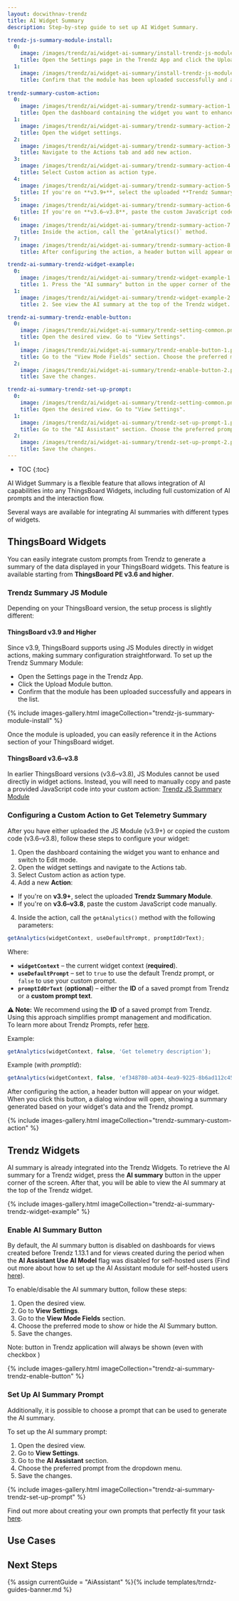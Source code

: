 ```yaml
---
layout: docwithnav-trendz
title: AI Widget Summary
description: Step-by-step guide to set up AI Widget Summary.

trendz-js-summary-module-install:
  0:
    image: /images/trendz/ai/widget-ai-summary/install-trendz-js-module-1.png
    title: Open the Settings page in the Trendz App and click the Upload Module button.
  1:
    image: /images/trendz/ai/widget-ai-summary/install-trendz-js-module-2.png
    title: Confirm that the module has been uploaded successfully and appears in the list.
    
trendz-summary-custom-action:
  0:
    image: /images/trendz/ai/widget-ai-summary/trendz-summary-action-1.png
    title: Open the dashboard containing the widget you want to enhance and switch to Edit mode.
  1:
    image: /images/trendz/ai/widget-ai-summary/trendz-summary-action-2.png
    title: Open the widget settings.
  2:
    image: /images/trendz/ai/widget-ai-summary/trendz-summary-action-3.png
    title: Navigate to the Actions tab and add new action.
  3:
    image: /images/trendz/ai/widget-ai-summary/trendz-summary-action-4.png
    title: Select Custom action as action type.
  4:
    image: /images/trendz/ai/widget-ai-summary/trendz-summary-action-5.png
    title: If you're on **v3.9+**, select the uploaded **Trendz Summary Module**..
  5:
    image: /images/trendz/ai/widget-ai-summary/trendz-summary-action-6.png
    title: If you're on **v3.6–v3.8**, paste the custom JavaScript code manually.
  6:
    image: /images/trendz/ai/widget-ai-summary/trendz-summary-action-7.png
    title: Inside the action, call the `getAnalytics()` method.
  7:
    image: /images/trendz/ai/widget-ai-summary/trendz-summary-action-8.png
    title: After configuring the action, a header button will appear on your widget. When you click this button, a dialog window will open, showing a summary generated based on your widget's data and the Trendz prompt.    

trendz-ai-summary-trendz-widget-example:
  0:
    image: /images/trendz/ai/widget-ai-summary/trendz-widget-example-1.png
    title: 1. Press the "AI summary" button in the upper corner of the widget.
  1:
    image: /images/trendz/ai/widget-ai-summary/trendz-widget-example-2.png
    title: 2. See view the AI summary at the top of the Trendz widget.

trendz-ai-summary-trendz-enable-button:
  0:
    image: /images/trendz/ai/widget-ai-summary/trendz-setting-common.png
    title: Open the desired view. Go to "View Settings".
  1:
    image: /images/trendz/ai/widget-ai-summary/trendz-enable-button-1.png
    title: Go to the "View Mode Fields" section. Choose the preferred mode to show or hide the AI Summary button.
  2:
    image: /images/trendz/ai/widget-ai-summary/trendz-enable-button-2.png
    title: Save the changes.

trendz-ai-summary-trendz-set-up-prompt:
  0:
    image: /images/trendz/ai/widget-ai-summary/trendz-setting-common.png
    title: Open the desired view. Go to "View Settings".
  1:
    image: /images/trendz/ai/widget-ai-summary/trendz-set-up-prompt-1.png
    title: Go to the "AI Assistant" section. Choose the preferred prompt from the dropdown menu. 
  2:
    image: /images/trendz/ai/widget-ai-summary/trendz-set-up-prompt-2.png
    title: Save the changes.
---
```


* TOC 
{:toc}

AI Widget Summary is a flexible feature that allows integration of AI capabilities into any ThingsBoard Widgets,
including full customization of AI prompts and the interaction flow.

Several ways are available for integrating AI summaries with different types of widgets.

## ThingsBoard Widgets
You can easily integrate custom prompts from Trendz to generate a summary of the data displayed in your ThingsBoard widgets.
This feature is available starting from **ThingsBoard PE v3.6 and higher**.
### Trendz Summary JS Module
Depending on your ThingsBoard version, the setup process is slightly different:

#### ThingsBoard v3.9 and Higher
Since v3.9, ThingsBoard supports using JS Modules directly in widget actions, making summary configuration straightforward.
To set up the Trendz Summary Module:
* Open the Settings page in the Trendz App.
* Click the Upload Module button.
* Confirm that the module has been uploaded successfully and appears in the list.

{% include images-gallery.html imageCollection="trendz-js-summary-module-install" %}

Once the module is uploaded, you can easily reference it in the Actions section of your ThingsBoard widget.

#### ThingsBoard v3.6–v3.8
In earlier ThingsBoard versions (v3.6–v3.8), JS Modules cannot be used directly in widget actions. Instead, you will need to manually copy and paste a provided JavaScript code into your custom action: 
[Trendz JS Summary Module](https://trendz.test.cloud.tb-trendz.com/apiTrendz/publicApi/download/custom-action-ai-summary.js)

### Configuring a Custom Action to Get Telemetry Summary

After you have either uploaded the JS Module (v3.9+) or copied the custom code (v3.6–v3.8), follow these steps to configure your widget:

1. Open the dashboard containing the widget you want to enhance and switch to Edit mode.
2. Open the widget settings and navigate to the Actions tab.
3. Select Custom action as action type.
3. Add a new **Action**:
  - If you're on **v3.9+**, select the uploaded **Trendz Summary Module**.
  - If you're on **v3.6–v3.8**, paste the custom JavaScript code manually.
4. Inside the action, call the `getAnalytics()` method with the following parameters:

```js
getAnalytics(widgetContext, useDefaultPrompt, promptIdOrText);
```
Where:
- **`widgetContext`** – the current widget context (**required**).
- **`useDefaultPrompt`** – set to `true` to use the default Trendz prompt, or `false` to use your custom prompt.
- **`promptIdOrText`** (**optional**) – either the **ID** of a saved prompt from Trendz or a **custom prompt text**.

**⚠️ Note:** We recommend using the **ID** of a saved prompt from Trendz.  
Using this approach simplifies prompt management and modification.  
To learn more about Trendz Prompts, refer [here](/docs/trendz/ai-prompts-overview).

Example:
```js
getAnalytics(widgetContext, false, 'Get telemetry description');
```

Example (with *promptId*):
```js
getAnalytics(widgetContext, false, 'ef348780-a034-4ea9-9225-8b6ad112c451');
```

After configuring the action, a header button will appear on your widget.
When you click this button, a dialog window will open, showing a summary generated based on your widget's data and the Trendz prompt.

{% include images-gallery.html imageCollection="trendz-summary-custom-action" %}

## Trendz Widgets

AI summary is already integrated into the Trendz Widgets. To retrieve the AI summary for a Trendz widget, 
press the **AI summary** button in the upper corner of the screen. After that, you will be able to view the AI summary 
at the top of the Trendz widget.

{% include images-gallery.html imageCollection="trendz-ai-summary-trendz-widget-example" %}

### Enable AI Summary Button

By default, the AI summary button is disabled on dashboards for views created before Trendz 1.13.1 and for views created during the 
period when the **AI Assistant Use AI Model** flag was disabled for self-hosted users 
(Find out more about how to set up the AI Assistant module for self-hosted users [here](/docs/trendz/custom-ai-model-configuration/)).

To enable/disable the AI summary button, follow these steps:

1. Open the desired view.
2. Go to **View Settings**.
3. Go to the **View Mode Fields** section.
4. Choose the preferred mode to show or hide the AI Summary button.
5. Save the changes.

Note: button in Trendz application will always be shown (even with checkbox )

{% include images-gallery.html imageCollection="trendz-ai-summary-trendz-enable-button" %}

### Set Up AI Summary Prompt

Additionally, it is possible to choose a prompt that can be used to generate the AI summary.

To set up the AI summary prompt:

1. Open the desired view.
2. Go to **View Settings**.
3. Go to the **AI Assistant** section.
4. Choose the preferred prompt from the dropdown menu.
5. Save the changes.

{% include images-gallery.html imageCollection="trendz-ai-summary-trendz-set-up-prompt" %}

Find out more about creating your own prompts that perfectly fit your task [here](/docs/trendz/ai-assistance-prompts/).

## Use Cases

## Next Steps

{% assign currentGuide = "AiAssistant" %}{% include templates/trndz-guides-banner.md %}
